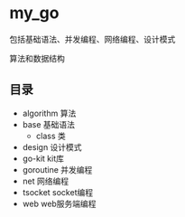 # my_go

包括基础语法、并发编程、网络编程、设计模式

算法和数据结构

## 目录
- algorithm 算法
- base 基础语法
  - class 类
- design 设计模式
- go-kit kit库
- goroutine 并发编程
- net 网络编程
- tsocket socket编程
- web web服务端编程
